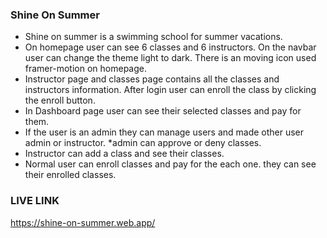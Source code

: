 ### Shine On Summer

* Shine on summer is a swimming school for summer vacations.
* On homepage user can see 6 classes and 6 instructors. On the navbar user can change the theme light to dark. There is an moving icon used framer-motion on homepage.
* Instructor page and classes page contains all the classes and instructors information. After login user can enroll  the class by clicking the enroll button. 
* In Dashboard page user can see their selected classes and pay for them.
* If the user is an admin they can manage users and made other user admin or instructor.
*admin can approve or deny classes. 
* Instructor can add a class and see their classes.
* Normal user can enroll classes and pay for the each one. they can see their enrolled classes.


### LIVE LINK

https://shine-on-summer.web.app/